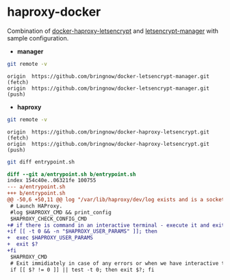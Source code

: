 # haproxy-docker
Combination of [docker-haproxy-letsencrypt](https://github.com/bringnow/docker-haproxy-letsencrypt) and [letsencrypt-manager](https://github.com/bringnow/docker-letsencrypt-manager) with sample configuration.

- **manager**
```sh
git remote -v
```

```
origin  https://github.com/bringnow/docker-letsencrypt-manager.git (fetch)
origin  https://github.com/bringnow/docker-letsencrypt-manager.git (push)
```

- **haproxy**
```sh
git remote -v
```

```
origin  https://github.com/bringnow/docker-haproxy-letsencrypt.git (fetch)
origin  https://github.com/bringnow/docker-haproxy-letsencrypt.git (push)
```

```sh
git diff entrypoint.sh
```

```Diff
diff --git a/entrypoint.sh b/entrypoint.sh
index 154c40e..06321fe 100755
--- a/entrypoint.sh
+++ b/entrypoint.sh
@@ -50,6 +50,11 @@ log "/var/lib/haproxy/dev/log exists and is a socket."
 # Launch HAProxy.
 #log $HAPROXY_CMD && print_config
 $HAPROXY_CHECK_CONFIG_CMD
+# if there is command in an interactive terminal - execute it and exit
+if [[ -t 0 && -n "$HAPROXY_USER_PARAMS" ]]; then
+  exec $HAPROXY_USER_PARAMS
+  exit $?
+fi
 $HAPROXY_CMD
 # Exit immidiately in case of any errors or when we have interactive terminal
 if [[ $? != 0 ]] || test -t 0; then exit $?; fi
```
